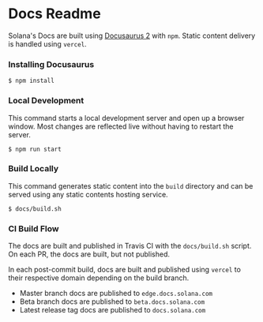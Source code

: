 # Docs Readme

Solana's Docs are built using [Docusaurus 2](https://v2.docusaurus.io/) with `npm`.
Static content delivery is handled using `vercel`.

### Installing Docusaurus

```
$ npm install
```

### Local Development

This command starts a local development server and open up a browser window.
Most changes are reflected live without having to restart the server.

```
$ npm run start
```

### Build Locally

This command generates static content into the `build` directory and can be
served using any static contents hosting service.

```
$ docs/build.sh
```

### CI Build Flow
The docs are built and published in Travis CI with the `docs/build.sh` script.
On each PR, the docs are built, but not published.

In each post-commit build, docs are built and published using `vercel` to their
respective domain depending on the build branch.

 - Master branch docs are published to `edge.docs.solana.com`
 - Beta branch docs are published to `beta.docs.solana.com`
 - Latest release tag docs are published to `docs.solana.com`
